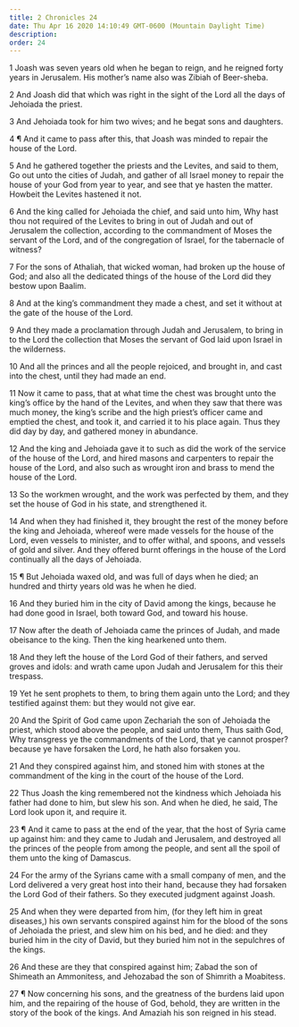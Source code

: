```yaml
---
title: 2 Chronicles 24
date: Thu Apr 16 2020 14:10:49 GMT-0600 (Mountain Daylight Time)
description: 
order: 24
---
```


<p>
  1 Joash was seven years old when he began to reign, and he reigned forty years
  in Jerusalem. His mother&#x2019;s name also was Zibiah of Beer-sheba.
</p>
<p>
  2 And Joash did that which was right in the sight of the Lord all the days of
  Jehoiada the priest.
</p>
<p>3 And Jehoiada took for him two wives; and he begat sons and daughters.</p>
<p>
  4 &#xB6; And it came to pass after this, that Joash was minded to repair the
  house of the Lord.
</p>
<p>
  5 And he gathered together the priests and the Levites, and said to them, Go
  out unto the cities of Judah, and gather of all Israel money to repair the
  house of your God from year to year, and see that ye hasten the matter.
  Howbeit the Levites hastened it not.
</p>
<p>
  6 And the king called for Jehoiada the chief, and said unto him, Why hast thou
  not required of the Levites to bring in out of Judah and out of Jerusalem the
  collection, according to the commandment of Moses the servant of the Lord, and
  of the congregation of Israel, for the tabernacle of witness?
</p>
<p>
  7 For the sons of Athaliah, that wicked woman, had broken up the house of God;
  and also all the dedicated things of the house of the Lord did they bestow
  upon Baalim.
</p>
<p>
  8 And at the king&#x2019;s commandment they made a chest, and set it without
  at the gate of the house of the Lord.
</p>
<p>
  9 And they made a proclamation through Judah and Jerusalem, to bring in to the
  Lord the collection that Moses the servant of God laid upon Israel in the
  wilderness.
</p>
<p>
  10 And all the princes and all the people rejoiced, and brought in, and cast
  into the chest, until they had made an end.
</p>
<p>
  11 Now it came to pass, that at what time the chest was brought unto the
  king&#x2019;s office by the hand of the Levites, and when they saw that there
  was much money, the king&#x2019;s scribe and the high priest&#x2019;s officer
  came and emptied the chest, and took it, and carried it to his place again.
  Thus they did day by day, and gathered money in abundance.
</p>
<p>
  12 And the king and Jehoiada gave it to such as did the work of the service of
  the house of the Lord, and hired masons and carpenters to repair the house of
  the Lord, and also such as wrought iron and brass to mend the house of the
  Lord.
</p>
<p>
  13 So the workmen wrought, and the work was perfected by them, and they set
  the house of God in his state, and strengthened it.
</p>
<p>
  14 And when they had finished it, they brought the rest of the money before
  the king and Jehoiada, whereof were made vessels for the house of the Lord,
  even vessels to minister, and to offer withal, and spoons, and vessels of gold
  and silver. And they offered burnt offerings in the house of the Lord
  continually all the days of Jehoiada.
</p>
<p>
  15 &#xB6; But Jehoiada waxed old, and was full of days when he died; an
  hundred and thirty years old was he when he died.
</p>
<p>
  16 And they buried him in the city of David among the kings, because he had
  done good in Israel, both toward God, and toward his house.
</p>
<p>
  17 Now after the death of Jehoiada came the princes of Judah, and made
  obeisance to the king. Then the king hearkened unto them.
</p>
<p>
  18 And they left the house of the Lord God of their fathers, and served groves
  and idols: and wrath came upon Judah and Jerusalem for this their trespass.
</p>
<p>
  19 Yet he sent prophets to them, to bring them again unto the Lord; and they
  testified against them: but they would not give ear.
</p>
<p>
  20 And the Spirit of God came upon Zechariah the son of Jehoiada the priest,
  which stood above the people, and said unto them, Thus saith God, Why
  transgress ye the commandments of the Lord, that ye cannot prosper? because ye
  have forsaken the Lord, he hath also forsaken you.
</p>
<p>
  21 And they conspired against him, and stoned him with stones at the
  commandment of the king in the court of the house of the Lord.
</p>
<p>
  22 Thus Joash the king remembered not the kindness which Jehoiada his father
  had done to him, but slew his son. And when he died, he said, The Lord look
  upon it, and require it.
</p>
<p>
  23 &#xB6; And it came to pass at the end of the year, that the host of Syria
  came up against him: and they came to Judah and Jerusalem, and destroyed all
  the princes of the people from among the people, and sent all the spoil of
  them unto the king of Damascus.
</p>
<p>
  24 For the army of the Syrians came with a small company of men, and the Lord
  delivered a very great host into their hand, because they had forsaken the
  Lord God of their fathers. So they executed judgment against Joash.
</p>
<p>
  25 And when they were departed from him, (for they left him in great
  diseases,) his own servants conspired against him for the blood of the sons of
  Jehoiada the priest, and slew him on his bed, and he died: and they buried him
  in the city of David, but they buried him not in the sepulchres of the kings.
</p>
<p>
  26 And these are they that conspired against him; Zabad the son of Shimeath an
  Ammonitess, and Jehozabad the son of Shimrith a Moabitess.
</p>
<p>
  27 &#xB6; Now concerning his sons, and the greatness of the burdens laid upon
  him, and the repairing of the house of God, behold, they are written in the
  story of the book of the kings. And Amaziah his son reigned in his stead.
</p>
